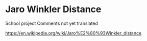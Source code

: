 # Jaro Winkler Distance

School project 
Comments not yet translated

https://en.wikipedia.org/wiki/Jaro%E2%80%93Winkler_distance

